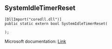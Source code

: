 ## SystemIdleTimerReset

```
[DllImport("coredll.dll")]
public static extern bool SystemIdleTimerReset(
   
);
```

Microsoft documentation: [Link](https://learn.microsoft.com/en-us/previous-versions/windows/embedded/ms940382(v=msdn.10))
